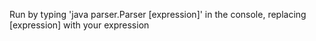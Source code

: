 Run by typing 'java parser.Parser [expression]' in the console, replacing [expression] with your expression
